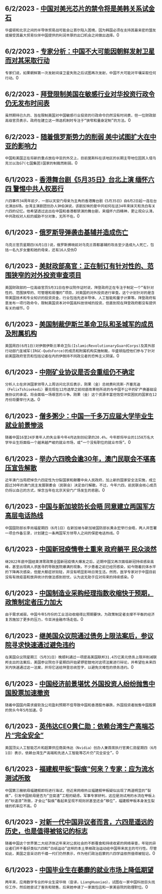 
  ## 6/2/2023 - [中国对美光芯片的禁令将是美韩关系试金石](https://www.voachinese.com/a/china-s-micron-chips-ban-is-litmus-test-for-south-korea-20230601/7119776.html)
 ```华盛顿和北京之间的半导体贸易战可能会让首尔陷入困境，因为韩国必须在支持其最亲密的盟友或接受其最大贸易伙伴中国提供的利润丰厚的出口机会之间做出选择。```0
  ## 6/2/2023 - [专家分析：中国不大可能因朝鲜发射卫星而对其采取行动](https://www.voachinese.com/a/experts-north-korea-s-satellite-launch-unlikely-to-draw-china-s-action-20230601/7119792.html)
 ```专家们说，如果朝鲜第一次发射间谍卫星失败之后试图再次发射，中国不大可能对平壤采取任何行动。```0
  ## 6/2/2023 - [拜登限制美国在敏感行业对华投资行政令仍无发布时间表](https://www.voachinese.com/a/still-no-timetable-on-curbing-sensitive-sector-us-investment-to-china-/7119772.html)
 ```虽然期待已久的、旨在限制美国对中国敏感行业投资的行政命令仍然没有时间表，但一位财政部高级官员表示，政府在建立这一筛选机制时专注于“狭窄和量身定制”的方法。```0
  ## 6/2/2023 - [随着俄罗斯势力的削弱 美中试图扩大在中亚的影响力](https://www.voachinese.com/a/as-russian-influence-wanes-in-central-asia-china-and-us-make-their-case-20230601/7119391.html)
 ```中国和美国正在将新的重点放在中亚的外交上，目前莫斯科在该地区的长期主导地位因其入侵乌克兰以及G7(七国集团)国家的制裁而削弱。```0
  ## 6/1/2023 - [香港舞台剧《5月35日》台北上演  缅怀六四 警惕中共人权恶行  ](https://www.voachinese.com/a/june-4th-project-taipei-puts-on-may-35th-play-to-remember-the-tiananmen-massacre/7119357.html)
 ```六四事件34周年前夕，一部以天安门母亲为主角的香港舞台剧《5月35日》自6月2日起一连在台北演出6场。台湾主演剧团创办人钟伯渊说，该剧反映的是中共如何在这34年来抹灭和洗白有关六四的记忆。他希望透过这出在中国和香港都禁演的舞台剧，来缅怀六四精神，更让观众认清，中共政权对人权的威胁不分对象，无所不在。```0
  ## 6/1/2023 - [俄罗斯导弹袭击基辅并造成伤亡](https://www.voachinese.com/a/deadly-russian-missile-attack-hits-kyiv-20230601/7119358.html)
 ```乌克兰官员星期四(6月1日)说，俄罗斯拂晓前对乌克兰首都基辅的攻击至少造成九人死亡，包括一名九岁女童和她的母亲，还有16人受伤```0
  ## 6/1/2023 - [美财政部高官：正在制订有针对性的、范围狭窄的对外投资审查项目](https://www.voachinese.com/a/us-export-control-outbound-investment-review-china-20230601/7119354.html)
 ```美国财政部的一位高级官员5月31日在参议院作证时说，拜登政府正在专注于制定一个“有针对性的、范围狭窄的、可管理和易懂的”项目，对美国的对外投资进行审查。这个计划针对的是含带美国技术和专业知识的投资资金，行业包括先进半导体、人工智能和量子计算等。拜登政府有意发布一项行政命令，限制美国资本对中国高科技领域的投资，但直到现在拜登政府都没有提供有关的细节。```0
  ## 6/1/2023 - [美国制裁伊斯兰革命卫队和圣城军的成员及附属机构](https://www.voachinese.com/a/washington-sanctions-iranian-operatives-accused-of-assassination-plots-abroad-20230601/7119214.html)
 ```美国周四(6月1日)对伊朗伊斯兰革命卫队(IslamicRevolutionaryGuardCorps)及其外部行动部门圣城军(IRGC-QudsForce)的成员和附属机构实施制裁，华盛顿指控他们参与了针对前美国政府官员和包括记者在内的伊朗持不同政见者的恐怖主义阴谋。```0
  ## 6/1/2023 - [中刚矿业协议是否会重组仍不确定](https://www.voachinese.com/a/whether-a-drc-china-mining-deal-will-be-restructured-remains-uncertain-/7119248.html)
 ```分析人士在非洲国家领导人上周访问北京后表示，刚果（金）总统费利克斯·齐塞克迪（FelixTshisekedi）要兑现在12月选举之前彻底改革他所说的与中国不公平的矿产换基础设施协议的承诺，将会面临一场艰苦的斗争。刚果（金）这个资源丰富但饱受冲突困扰的国家在12月份将要举行大选。```0
  ## 6/1/2023 - [僧多粥少：中国一千多万应届大学毕业生就业前景惨淡](https://www.voachinese.com/a/china-s-11-6m-graduates-face-a-jobs-market-with-no-jobs-20230601/7118431.html)
 ```随着中国16至24岁青年人的失业率今年4月达到创纪录的20.4%，今年即将毕业的1158万名大学毕业生将面临一个越来越严峻的就业市场，或“一个没有职位的就业市场”。```0
  ## 6/1/2023 - [举办六四晚会逾30年，澳门民联会不堪高压宣告解散](https://www.voachinese.com/a/macau-s-tiananmen-massacre-group-disbands-for-fear-of-new-law-20230601/7118877.html)
 ```近年澳门当局把悼念六四定性为分裂国家和颠覆中央人民政府，加上新的国家安全法实施，成立超过30年的澳门民主发展联委会（民联会）决定自行解散。不过，今年六四，前民联会核心成员仍将以自己的方式，悼念当年在北京天安门广场发生的悲剧。```0
  ## 6/1/2023 - [中国与新加坡防长会晤 同意建立两国军方高层电话热线](https://www.voachinese.com/a/china-and-key-us-partner-singapore-agree-to-top-level-defense-hotline-060123/7118801.html)
 ```中国国防部长李尚福星期四（6月1日）在新加坡与新加坡国防部长黄永宏举行会晤，两人并签署一项合作备忘录，计划建立一条两国军方领导人之间的保密电话热线。```0
  ## 6/1/2023 - [中国新冠疫情卷土重来 政府躺平 民众淡然](https://www.voachinese.com/a/china-is-bracing-for-a-massive-new-wave-of-covid-cases-20230601/7118745.html)
 ```继2022年底中国结束清零政策全国新冠疫情大爆发之后，近期中国又再次面临新冠持续感染高峰，甚至出现病人求医寻药导致医院爆满的现象。不少患者之前已经历感染，如今随着抗体水平的下降再次感染，但是大都症状较轻，并没有明显影响日常生活。然而，医学专家对于中国目前没有有效疫苗和放弃统计的做法感到担忧，认为这无助于应对将来的持续感染。```0
  ## 6/1/2023 - [中国制造业采购经理指数收缩快于预期，政策制定者压力加大](https://www.voachinese.com/a/china-s-factory-activity-falls-faster-than-expected-as-recovery-stumbles-20230601/7118390.html)
 ```由于需求减弱，中国今年5月份的工业活动收缩得比预期要快，为政策制定者支撑不平衡的经济复苏施加了更多的压力，令亚洲金融市场走低。```0
  ## 6/1/2023 - [继美国众议院通过债务上限法案后，参议院寻求快速通过避免违约](https://www.voachinese.com/a/us-senate-aims-for-quick-passage-of-debt-ceiling-bill-to-avoid-default-060123/7118634.html)
 ```在美国众议院星期三（5月31日）晚顺利通过一项提高美国联邦31.4万亿美元债务上限并削减联邦支出的法案后，美国参议院也于星期四开始紧锣密鼓地对这项法案进行辩论，并希望在未来四天内快速通过这一法案，并将它送给拜登总统签字，以避免灾难性的债务违约。```0
  ## 6/1/2023 - [中国经济前景堪忧 外国投资人纷纷抛售中国股票加速撤资](https://www.voachinese.com/a/foreigners-pull-more-money-out-of-china-in-may-20230601/7118368.html)
 ```随着中国国内需求疲软及公司盈利预期不佳导致中国和香港股市暴跌，外国投资者抛售中国股票的势头今年5月加速。```0
  ## 6/1/2023 - [英伟达CEO黄仁勋：依赖台湾生产高端芯片“完全安全”](https://www.voachinese.com/a/nvidia-ceo-feels-safe-relying-on-taiwan-for-chips-20230601/7118361.html)
 ```美国顶尖人工智能芯片和超算供应商英伟达（Nvidia）创办人兼首席执行官黄仁勋星期四（6月1日）表示，依赖台湾生产高端和先进人工智能等芯片仍“完全安全”。```0
  ## 6/1/2023 - [福建舰甲板“裂痕”何来？专家：应为流水测试所致](https://www.voachinese.com/a/why-are-there-cracks-on-the-deck-of-china-s-fujian-ship-20230601/7118441.html)
 ```中国第三艘航母福建舰即将进行海试，但近来网络热议福建舰甲板疑似出现了两道明显的“裂痕”，引发中国航母是否为“豆腐渣”工程的疑虑。军事专家研判，这应是测试用的水流在甲板上的“砂道漆”所致，才会让“裂痕”看起来呈现不规则状甚至还会“移位”，福建舰甲板本身发生裂缝的机率应不高。```0
  ## 6/1/2023 - [对新一代中国异议者而言，六四是遥远的历史，也是值得被铭记的标志](https://www.voachinese.com/a/june-4-young-chinese-20230531/7117687.html)
 ```随着中国这个世界第二大经济体近年来对公民社会的不断蚕食和持续收紧的网络审查，年轻的异议者们并不看好类似六四和“白纸运动”这样的本土草根政治运动给中国带来民主的可行性。尽管如此，美国之音采访的千禧一代们仍然表示，作为他们政治启蒙的六四学运依然值得被铭记。```0
  ## 6/1/2023 - [中国毕业生在萎靡的就业市场上降低期望](https://www.voachinese.com/a/chinese-graduates-lower-their-ambitions-in-moribund-jobs-market-20230601/7118266.html)
 ```两年来，应用数学专业的毕业生梁华晓（音译，LiangHuaxiao），试图在一家中国科技巨头找份工作，然后她尝试了客务和销售，后来她申请了一家面包店和一家美容院的助理职位。```0